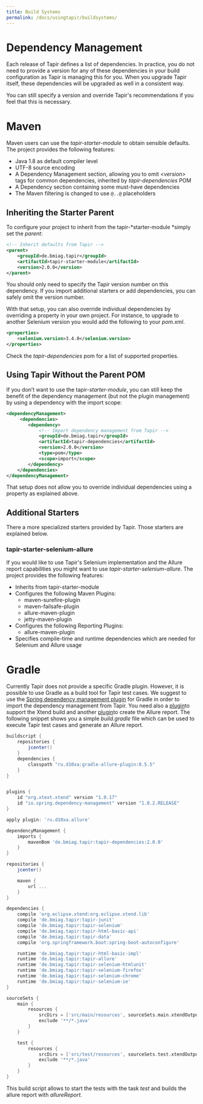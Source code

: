 ```yaml
---
title: Build Systems
permalink: /docs/usingtapir/buildsystems/
---
```


# Dependency Management

Each release of Tapir defines a list of dependencies. In practice, you
do not need to provide a version for any of these dependencies in your
build configuration as Tapir is managing this for you. When you upgrade
Tapir itself, these dependencies will be upgraded as well in a
consistent way.

You can still specify a version and override Tapir's recommendations if
you feel that this is necessary.

# Maven

Maven users can use the *tapir-starter-module* to obtain sensible
defaults. The project provides the following features:

-   Java 1.8 as default compiler level
-   UTF-8 source encoding
-   A Dependency Management section, allowing you to omit
    *&lt;version&gt;* tags for common dependencies, inherited by
    *tapir-dependencies* POM
-   A Dependency section containing some must-have dependencies
-   The Maven filtering is changed to use `@..@` placeholders

## Inheriting the Starter Parent

To configure your project to inherit from the
tapir-*starter-module *simply set the *parent*:

``` xml
<!-- Inherit defaults from Tapir -->
<parent>
    <groupId>de.bmiag.tapir</groupId>
    <artifactId>tapir-starter-module</artifactId>
    <version>2.0.0</version>
</parent>
```

You should only need to specify the Tapir version number on this
dependency. If you import additional starters or add dependencies, you
can safely omit the version number.

With that setup, you can also override individual dependencies by
overriding a property in your own project. For instance, to upgrade to
another Selenium version you would add the following to your *pom.xml*.

``` xml
<properties>
    <selenium.version>3.4.0</selenium.version>
</properties>
```

Check the *tapir-dependencies* pom for a list of supported properties.

## Using Tapir Without the Parent POM

If you don’t want to use the tapir-*starter-module*, you can still keep
the benefit of the dependency management (but not the plugin management)
by using a dependency with the import scope:

``` xml
<dependencyManagement>
     <dependencies>
        <dependency>
            <!-- Import dependency management from Tapir -->
            <groupId>de.bmiag.tapir</groupId>
            <artifactId>tapir-dependencies</artifactId>
            <version>2.0.0</version>
            <type>pom</type>
            <scope>import</scope>
        </dependency>
    </dependencies>
</dependencyManagement>
```

That setup does not allow you to override individual dependencies using
a property as explained above.

## Additional Starters

There a more specialized starters provided by Tapir. Those starters are
explained below.

### tapir-starter-selenium-allure

If you would like to use Tapir's Selenium implementation and the Allure
report capabilities you might want to
use *tapir-starter-selenium-allure*. The project provides the following
features:

-   Inherits from tapir-starter-module
-   Configures the following Maven Plugins:
    -   maven-surefire-plugin
    -   maven-failsafe-plugin
    -   allure-maven-plugin
    -   jetty-maven-plugin
-   Configures the following Reporting Plugins:
    -   allure-maven-plugin
-   Specifies compile-time and runtime dependencies which are needed for
    Selenium and Allure usage

# Gradle

Currently Tapir does not provide a specific Gradle plugin. However, it
is possible to use Gradle as a build tool for Tapir test cases. We
suggest to use the [Spring dependency management
plugin](https://plugins.gradle.org/plugin/io.spring.dependency-management)
for Gradle in order to import the dependency management from Tapir. You
need also a [plugin](https://github.com/xtext/xtext-gradle-plugin)to
support the Xtend build and another
[plugin](https://github.com/d10xa/gradle-allure-plugin)to create the
Allure report. The following snippet shows you a simple *build.gradle*
file which can be used to execute Tapir test cases and generate an
Allure report.

``` groovy
buildscript {
    repositories {
        jcenter()
    }
    dependencies {
        classpath "ru.d10xa:gradle-allure-plugin:0.5.5"
    }
}


plugins {
    id "org.xtext.xtend" version "1.0.17"
    id "io.spring.dependency-management" version "1.0.2.RELEASE"
}

apply plugin: 'ru.d10xa.allure'

dependencyManagement {
    imports {
        mavenBom 'de.bmiag.tapir:tapir-dependencies:2.0.0'
    }
}

repositories {
    jcenter()

    maven {
        url ...
    }
}

dependencies {
    compile 'org.eclipse.xtend:org.eclipse.xtend.lib'
    compile 'de.bmiag.tapir:tapir-junit'
    compile 'de.bmiag.tapir:tapir-selenium'
    compile 'de.bmiag.tapir:tapir-html-basic-api'
    compile 'de.bmiag.tapir:tapir-data'
    compile 'org.springframework.boot:spring-boot-autoconfigure'

    runtime 'de.bmiag.tapir:tapir-html-basic-impl'
    runtime 'de.bmiag.tapir:tapir-allure'
    runtime 'de.bmiag.tapir:tapir-selenium-htmlunit'
    runtime 'de.bmiag.tapir:tapir-selenium-firefox'
    runtime 'de.bmiag.tapir:tapir-selenium-chrome'
    runtime 'de.bmiag.tapir:tapir-selenium-ie'
}

sourceSets {
    main {
        resources {
            srcDirs = ['src/main/resources', sourceSets.main.xtendOutputDir]
            exclude '**/*.java'
        }
    }

    test {
        resources {
            srcDirs = ['src/test/resources', sourceSets.test.xtendOutputDir]
            exclude '**/*.java'
        }
    }
}
```

This build script allows to start the tests with the task *test* and
builds the allure report with *allureReport*.
